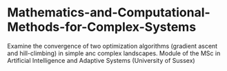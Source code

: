 # Mathematics-and-Computational-Methods-for-Complex-Systems
Examine the convergence of two optimization algorithms (gradient ascent and hill-climbing) in simple anc complex landscapes. Module of the MSc in Artificial Intelligence and Adaptive Systems (University of Sussex)
